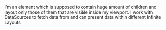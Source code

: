 I'm an element which is supposed to contain huge amount of children and layout only those of them that are visible inside my viewport.
I work with DataSources to fetch data from and can present data within different Infinite Layouts 